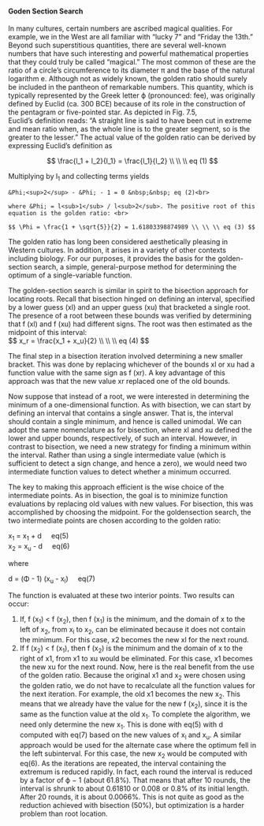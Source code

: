 ﻿<h4>Goden Section Search</h4>

<p>
    In many cultures, certain numbers are ascribed magical qualities. For example, we in the
West are all familiar with “lucky 7” and “Friday the 13th.” Beyond such superstitious quantities,
there are several well-known numbers that have such interesting and powerful mathematical
properties that they could truly be called “magical.” The most common of these are
the ratio of a circle’s circumference to its diameter π and the base of the natural logarithm e.
Although not as widely known, the golden ratio should surely be included in the pantheon
of remarkable numbers. This quantity, which is typically represented by the Greek
letter ϕ (pronounced: fee), was originally defined by Euclid (ca. 300 BCE) because of
its role in the construction of the pentagram or five-pointed star. As depicted in Fig. 7.5,
<br>Euclid’s definition reads: “A straight line is said to have been cut in extreme and mean ratio
when, as the whole line is to the greater segment, so is the greater to the lesser.”
The actual value of the golden ratio can be derived by expressing Euclid’s definition as <br>

$$ \frac{l_1 + l_2}{l_1}  = \frac{l_1}{l_2} \\ \\ \\ eq (1) $$

</p>

<p>
    Multiplying by l<sub>1</sub> and collecting terms yields <br>

    &Phi;<sup>2</sup> - &Phi; - 1 = 0 &nbsp;&nbsp; eq (2)<br>

    where &Phi; = l<sub>1</sub> / l<sub>2</sub>. The positive root of this equation is the golden ratio: <br>

    $$ \Phi = \frac{1 + \sqrt{5}}{2} = 1.61803398874989 \\ \\ \\ eq (3) $$

</p>

<p>
The golden ratio has long been considered aesthetically pleasing in Western cultures.
In addition, it arises in a variety of other contexts including biology. For our purposes, it
provides the basis for the golden-section search, a simple, general-purpose method for determining the optimum of a single-variable function.

</p>

<p>
The golden-section search is similar in spirit to the bisection approach for locating
roots. Recall that bisection hinged on defining an interval, specified by a lower
guess (xl) and an upper guess (xu) that bracketed a single root. The presence of a root between
these bounds was verified by determining that f (xl) and f (xu) had different signs. The
root was then estimated as the midpoint of this interval:
<br>
$$ x_r = \frac{x_1 + x_u}{2} \\ \\ \\ eq (4) $$

</p>

<p>
The final step in a bisection iteration involved determining a new smaller bracket. This
was done by replacing whichever of the bounds xl or xu had a function value with the same
sign as f (xr). A key advantage of this approach was that the new value xr replaced one of
the old bounds.

</p>

<p>
Now suppose that instead of a root, we were interested in determining the minimum
of a one-dimensional function. As with bisection, we can start by defining an interval that
contains a single answer. That is, the interval should contain a single minimum, and hence
is called unimodal. We can adopt the same nomenclature as for bisection, where xl and xu
defined the lower and upper bounds, respectively, of such an interval. However, in contrast
to bisection, we need a new strategy for finding a minimum within the interval. Rather than
using a single intermediate value (which is sufficient to detect a sign change, and hence
a zero), we would need two intermediate function values to detect whether a minimum
occurred.

</p>

<p>
The key to making this approach efficient is the wise choice of the intermediate points.
As in bisection, the goal is to minimize function evaluations by replacing old values with
new values. For bisection, this was accomplished by choosing the midpoint. For the goldensection
search, the two intermediate points are chosen according to the golden ratio:
<br>

x<sub>1</sub> = x<sub>1</sub> + d &nbsp;&nbsp;&nbsp; eq(5) <br>
x<sub>2</sub> = x<sub>u</sub> - d &nbsp;&nbsp;&nbsp; eq(6) <br>

where <br>

d = (&Phi; - 1) (x<sub>u</sub> - x<sub>l</sub>) &nbsp;&nbsp;&nbsp; eq(7) <br>

</p>

<p>
The function is evaluated at these two interior points. Two results can occur:

1. If, f (x<sub>1</sub>) < f (x<sub>2</sub>), then f (x<sub>1</sub>) is the minimum, and the domain of x to the
left of x<sub>2</sub>, from x<sub>l</sub> to x<sub>2</sub>, can be eliminated because it does not contain the minimum. For
this case, x2 becomes the new xl for the next round. <br>
2. If f (x<sub>2</sub>) < f (x<sub>1</sub>), then f (x<sub>2</sub>) is the minimum and the domain of x to the right of x1, from
x1 to xu would be eliminated. For this case, x1 becomes the new xu for the next round.
Now, here is the real benefit from the use of the golden ratio. Because the original x1
and x<sub>2</sub> were chosen using the golden ratio, we do not have to recalculate all the function
values for the next iteration. For example, the old x1 becomes
the new x<sub>2</sub>. This means that we already have the value for the new f (x<sub>2</sub>), since it is
the same as the function value at the old x<sub>1</sub>.
To complete the algorithm, we need only determine the new x<sub>1</sub>. This is done with
eq(5) with d computed with eq(7) based on the new values of x<sub>l</sub> and x<sub>u</sub>. A similar
approach would be used for the alternate case where the optimum fell in the left subinterval.
For this case, the new x<sub>2</sub> would be computed with eq(6).
As the iterations are repeated, the interval containing the extremum is reduced
rapidly. In fact, each round the interval is reduced by a factor of ϕ − 1 (about 61.8%).
That means that after 10 rounds, the interval is shrunk to about 0.61810
or 0.008 or 0.8% of its initial length. After 20 rounds, it is about 0.0066%. This is not quite as good as
the reduction achieved with bisection (50%), but optimization is a harder problem than
root location.


</p><script type="text/javascript" id="MathJax-script" async src="https://cdn.jsdelivr.net/npm/mathjax@3/es5/tex-mml-chtml.js"> </script>
